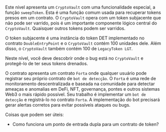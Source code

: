 Este nível apresenta um `CryptoVault` com uma funcionalidade especial, a função `sweepToken`. Esta é uma função comum usada para recuperar tokens presos em um contrato. O `CryptoVault` opera com um token subjacente que não pode ser varrido, pois é um importante componente lógico central do `CryptoVault`. Quaisquer outros tokens podem ser varridos.

O token subjacente é uma instância do token DET implementado no contrato `DoubleEntryPoint` e o `CryptoVault` contém 100 unidades dele. Além disso, o `CryptoVault` também contém 100 de `LegacyToken LGT`.

Neste nível, você deve descobrir onde o bug está no `CryptoVault` e protegê-lo de ter seus tokens drenados.

O contrato apresenta um contrato `Forta` onde qualquer usuário pode registrar seu próprio contrato de `bot de detecção`. O `Forta` é uma rede de monitoramento descentralizada e baseada na comunidade para detectar ameaças e anomalias em DeFi, NFT, governança, pontes e outros sistemas Web3 o mais rápido possível. Seu trabalho é implementar um `bot de detecção` e registrá-lo no contrato `Forta`. A implementação do bot precisará gerar alertas corretos para evitar possíveis ataques ou bugs.

Coisas que podem ser úteis:
* Como funciona um ponto de entrada dupla para um contrato de token?